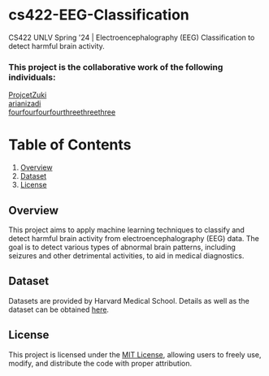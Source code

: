 # cs422-EEG-Classification
CS422 UNLV Spring '24 | Electroencephalography (EEG) Classification to detect harmful brain activity. 

### This project is the collaborative work of the following individuals:
[ProjcetZuki](https://github.com/ProjectZuki) </br>
[arianizadi](https://github.com/arianizadi)</br>
[fourfourfourfourthreethreethree](https://github.com/fourfourfourfourthreethreethree)

# Table of Contents

1. [Overview](#overview)
2. [Dataset](#dataset)
3. [License](#license)

## Overview
This project aims to apply machine learning techniques to classify and detect harmful brain activity from electroencephalography (EEG) data. The goal is to detect various types of abnormal brain patterns, including seizures and other detrimental activities, to aid in medical diagnostics.

## Dataset
Datasets are provided by Harvard Medical School. Details as well as the dataset can be obtained [here](https://www.kaggle.com/competitions/hms-harmful-brain-activity-classification/data).

## License
This project is licensed under the [MIT License](LICENSE), allowing users to freely use, modify, and distribute the code with proper attribution.
